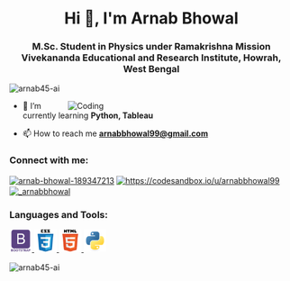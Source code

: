 <h1 align="center">Hi 👋, I'm Arnab Bhowal</h1>
<h3 align="center">M.Sc. Student in Physics under Ramakrishna Mission Vivekananda Educational and Research Institute, Howrah, West Bengal</h3>

<p align="left"> <img src="https://komarev.com/ghpvc/?username=arnab45-ai&label=Profile%20views&color=0e75b6&style=flat" alt="arnab45-ai" /> </p>

<img align="right" alt="Coding" width="400" src="https://i.pinimg.com/originals/c9/09/61/c90961f446e17220fab2e424f33edb85.gif">


- 🌱 I’m currently learning **Python, Tableau**

- 📫 How to reach me **arnabbhowal99@gmail.com**

<h3 align="left">Connect with me:</h3>
<p align="left">
<a href="https://linkedin.com/in/arnab-bhowal-189347213" target="blank"><img align="center" src="https://raw.githubusercontent.com/rahuldkjain/github-profile-readme-generator/master/src/images/icons/Social/linked-in-alt.svg" alt="arnab-bhowal-189347213" height="30" width="40" /></a>
<a href="https://codesandbox.com/https://codesandbox.io/u/arnabbhowal99" target="blank"><img align="center" src="https://cdn.jsdelivr.net/npm/simple-icons@3.0.1/icons/codesandbox.svg" alt="https://codesandbox.io/u/arnabbhowal99" height="30" width="40" /></a>
<a href="https://instagram.com/_arnabbhowal" target="blank"><img align="center" src="https://raw.githubusercontent.com/rahuldkjain/github-profile-readme-generator/master/src/images/icons/Social/instagram.svg" alt="_arnabbhowal" height="30" width="40" /></a>
</p>

<h3 align="left">Languages and Tools:</h3>
<p align="left"> <a href="https://getbootstrap.com" target="_blank"> <img src="https://raw.githubusercontent.com/devicons/devicon/master/icons/bootstrap/bootstrap-plain-wordmark.svg" alt="bootstrap" width="40" height="40"/> </a> <a href="https://www.w3schools.com/css/" target="_blank"> <img src="https://raw.githubusercontent.com/devicons/devicon/master/icons/css3/css3-original-wordmark.svg" alt="css3" width="40" height="40"/> </a> <a href="https://www.w3.org/html/" target="_blank"> <img src="https://raw.githubusercontent.com/devicons/devicon/master/icons/html5/html5-original-wordmark.svg" alt="html5" width="40" height="40"/> </a> <a href="https://www.python.org" target="_blank"> <img src="https://raw.githubusercontent.com/devicons/devicon/master/icons/python/python-original.svg" alt="python" width="40" height="40"/> </a> </p>

<p><img align="center" src="https://github-readme-stats.vercel.app/api/top-langs?username=arnab45-ai&show_icons=true&locale=en&layout=compact" alt="arnab45-ai" /></p>
